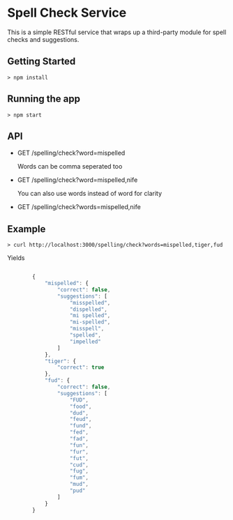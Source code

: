 Spell Check Service
===================
This is a simple RESTful service that wraps up a third-party module for spell checks and suggestions.

## Getting Started
    > npm install
  
## Running the app
    > npm start

## API
*   GET /spelling/check?word=mispelled

    Words can be comma seperated too
*   GET /spelling/check?word=mispelled,nife
   
    You can also use words instead of word for clarity
*   GET /spelling/check?words=mispelled,nife

## Example

    > curl http://localhost:3000/spelling/check?words=mispelled,tiger,fud

Yields 

```javascript

		{
			"mispelled": {
				"correct": false,
				"suggestions": [
					"misspelled",
					"dispelled",
					"mi spelled",
					"mi-spelled",
					"misspell",
					"spelled",
					"impelled"
				]
			},
			"tiger": {
				"correct": true
			},
			"fud": {
				"correct": false,
				"suggestions": [
					"FUD",
					"food",
					"dud",
					"feud",
					"fund",
					"fed",
					"fad",
					"fun",
					"fur",
					"fut",
					"cud",
					"fug",
					"fum",
					"mud",
					"pud"
				]
			}
		}

```
